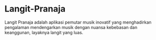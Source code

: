 # Langit-Pranaja
Langit Pranaja adalah aplikasi pemutar musik inovatif yang menghadirkan pengalaman mendengarkan musik dengan nuansa kebebasan dan keanggunan, layaknya langit yang luas.
